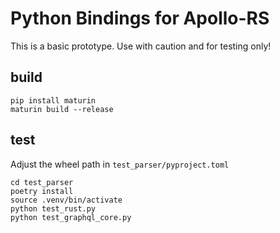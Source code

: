 # Python Bindings for Apollo-RS
This is a basic prototype. Use with caution and for testing only!

## build
```shell
pip install maturin 
maturin build --release
```

## test
Adjust the wheel path in `test_parser/pyproject.toml`

```shell
cd test_parser
poetry install
source .venv/bin/activate
python test_rust.py
python test_graphql_core.py
```